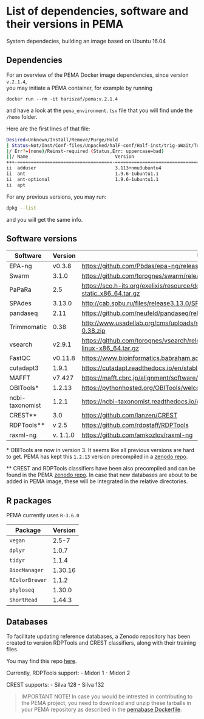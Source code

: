 # List of dependencies, software and their versions in PEMA 

System dependecies, building an image based on Ubuntu 16.04


## Dependencies

For an overview of the PEMA Docker image dependencies, since version `v.2.1.4`,  
you may initiate a PEMA container, for example by running 
```
docker run --rm -it hariszaf/pema:v.2.1.4
```
and have a look at the `pema_environment.tsv` file that you will find unde the `/home` folder. 

Here are the first lines of that file:
```bash
Desired=Unknown/Install/Remove/Purge/Hold
| Status=Not/Inst/Conf-files/Unpacked/halF-conf/Half-inst/trig-aWait/Trig-pend
|/ Err?=(none)/Reinst-required (Status,Err: uppercase=bad)
||/ Name                                Version                               Architecture Description
+++-===================================-=====================================-============-===============================================================================
ii  adduser                             3.113+nmu3ubuntu4                     all          add and remove users and groups
ii  ant                                 1.9.6-1ubuntu1.1                      all          Java based build tool like make
ii  ant-optional                        1.9.6-1ubuntu1.1                      all          Java based build tool like make - optional libraries
ii  apt           
```

For any previous versions, you may run:
```bash
dpkg --list
```

and you will get the same info. 

## Software versions

| Software       | Version | Url                                                                                            |
|----------------|---------|------------------------------------------------------------------------------------------------|
| EPA-ng         | v0.3.8  | https://github.com/Pbdas/epa-ng/releases/tag/v0.3.8                                            |
| Swarm          | 3.1.0   | https://github.com/torognes/swarm/releases/tag/v3.1.0                                          |
| PaPaRa         | 2.5     | https://sco.h-its.org/exelixis/resource/download/software/papara_nt-2.5-static_x86_64.tar.gz   |
| SPAdes         | 3.13.0  | http://cab.spbu.ru/files/release3.13.0/SPAdes-3.13.0-Linux.tar.gz                              |
| pandaseq       | 2.11    | https://github.com/neufeld/pandaseq/releases/tag/v2.11                                         |
| Trimmomatic    | 0.38    | http://www.usadellab.org/cms/uploads/supplementary/Trimmomatic/Trimmomatic-0.38.zip            |
| vsearch        | v2.9.1  | https://github.com/torognes/vsearch/releases/download/v2.9.1/vsearch-2.9.1-linux-x86_64.tar.gz |
| FastQC         | v0.11.8 | https://www.bioinformatics.babraham.ac.uk/projects/fastqc/fastqc_v0.11.8.zip                   |
| cutadapt3      | 1.9.1   | https://cutadapt.readthedocs.io/en/stable/                                                     |
| MAFFT          | v7.427  | https://mafft.cbrc.jp/alignment/software/                                                      |
| OBITools*      | 1.2.13  | https://pythonhosted.org/OBITools/welcome.html                                                 |
| ncbi-taxonomist| 1.2.1   | https://ncbi-taxonomist.readthedocs.io/en/latest/index.html                                    | 
| CREST**        | 3.0     | https://github.com/lanzen/CREST                                                                |
| RDPTools**     | v 2.5   | https://github.com/rdpstaff/RDPTools                                                           |
| raxml-ng       | v. 1.1.0| https://github.com/amkozlov/raxml-ng                                                           |

\* OBITools are now in version 3. It seems like all previous versions are hard to get. PEMA has kept this `1.2.13` version 
precompiled in a [zenodo repo](https://zenodo.org/record/5745272#.YaefgnvP0UE).

** CREST and RDPTools classifiers have been also precompiled and can be found in the PEMA [zenodo repo](https://zenodo.org/record/5745272#.YaefgnvP0UE).
   In case that new databases are about to be added in PEMA image, these will be integrated in the relative directories. 


## R packages

PEMA currently uses `R-3.6.0`

| Package        | Version |
|----------------|---------|
| `vegan`        |  2.5-7  |
| `dplyr`        |  1.0.7  |
| `tidyr`        |  1.1.4  |
| `BiocManager`  | 1.30.16 |
| `RColorBrewer` | 1.1.2   |
| `phyloseq`     | 1.30.0  |
| `ShortRead`    | 1.44.3  |


## Databases 

To facilitate updating reference databases, a Zenodo repository has been 
created to version RDPTools and CREST classifiers, along with their training 
files. 

You may find this repo [here]().

Currently, RDPTools support: 
    - Midori 1
    - Midori 2

CREST supports: 
    - Silva 128
    - Silva 132
    <!-- - [Silva 138](https://www.arb-silva.de/no_cache/download/archive/release_138_1/Exports/) [Integrated in 2021 Dec]: 119,525 unique taxa out of 510,508 (SSURef_NR99_tax_silva_full_align_trunc.fasta.gz)
    - [PR2 v.4.14.0](https://github.com/pr2database/pr2database/releases/tag/v4.14.0) [Integrated in 2021 Dec]:  -->

> IMPORTANT NOTE! In case you would be intrested in contributing to the PEMA 
    project, you need to download and unzip these tarballs in your PEMA repository
    as described in the [pemabase Dockerfile](https://zenodo.org/record/5734317#.YaTg4HvP1hE).

